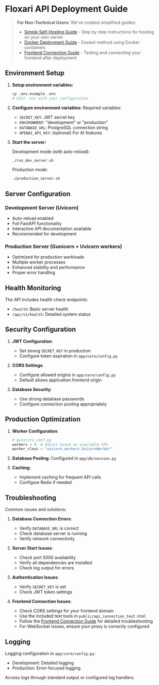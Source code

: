 # Floxari API Deployment Guide

> **For Non-Technical Users:** We've created simplified guides:
> - [Simple Self-Hosting Guide](./simple-self-hosting-guide.md) - Step by step instructions for hosting on your own server
> - [Docker Deployment Guide](./docker-deployment-guide.md) - Easiest method using Docker containers
> - [Frontend Connection Guide](./frontend-connection-guide.md) - Testing and connecting your frontend after deployment

## Environment Setup

1. **Setup environment variables:**
   ```bash
   cp .env.example .env
   # Edit .env with your configuration
   ```

2. **Configure environment variables:**
   Required variables:
   - `SECRET_KEY`: JWT secret key
   - `ENVIRONMENT`: "development" or "production"
   - `DATABASE_URL`: PostgreSQL connection string
   - `OPENAI_API_KEY`: (optional) For AI features

3. **Start the server:**

   Development mode (with auto-reload):
   ```bash
   ./run_dev_server.sh
   ```

   Production mode:
   ```bash
   ./production_server.sh
   ```

## Server Configuration

### Development Server (Uvicorn)
- Auto-reload enabled
- Full FastAPI functionality
- Interactive API documentation available
- Recommended for development

### Production Server (Gunicorn + Uvicorn workers)
- Optimized for production workloads
- Multiple worker processes
- Enhanced stability and performance
- Proper error handling


## Health Monitoring

The API includes health check endpoints:
- `/health`: Basic server health
- `/api/v1/health`: Detailed system status

## Security Configuration

1. **JWT Configuration**:
   - Set strong `SECRET_KEY` in production
   - Configure token expiration in `app/core/config.py`

2. **CORS Settings**:
   - Configure allowed origins in `app/core/config.py`
   - Default allows application frontend origin

3. **Database Security**:
   - Use strong database passwords
   - Configure connection pooling appropriately

## Production Optimization

1. **Worker Configuration**:
   ```python
   # gunicorn_conf.py
   workers = 4  # Adjust based on available CPU
   worker_class = "uvicorn.workers.UvicornWorker"
   ```

2. **Database Pooling**:
   Configured in `app/db/session.py`

3. **Caching**:
   - Implement caching for frequent API calls
   - Configure Redis if needed

## Troubleshooting

Common issues and solutions:

1. **Database Connection Errors**:
   - Verify `DATABASE_URL` is correct
   - Check database server is running
   - Verify network connectivity

2. **Server Start Issues**:
   - Check port 5000 availability
   - Verify all dependencies are installed
   - Check log output for errors

3. **Authentication Issues**:
   - Verify `SECRET_KEY` is set
   - Check JWT token settings
   
4. **Frontend Connection Issues**:
   - Check CORS settings for your frontend domain
   - Use the included test tools in `public/api_connection_test.html`
   - Follow the [Frontend Connection Guide](./frontend-connection-guide.md) for detailed troubleshooting 
   - For WebSocket issues, ensure your proxy is correctly configured

## Logging

Logging configuration in `app/core/config.py`:
- Development: Detailed logging
- Production: Error-focused logging

Access logs through standard output or configured log handlers.